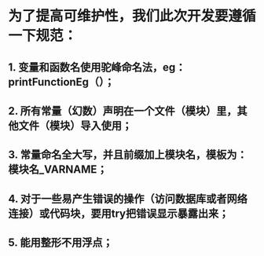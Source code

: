 # 为了提高可维护性，我们此次开发要遵循一下规范：

## 1. 变量和函数名使用驼峰命名法，eg：printFunctionEg（）；

## 2. 所有常量（幻数）声明在一个文件（模块）里，其他文件（模块）导入使用；

## 3. 常量命名全大写，并且前缀加上模块名，模板为：模块名_VARNAME；

## 4. 对于一些易产生错误的操作（访问数据库或者网络连接）或代码块，要用try把错误显示暴露出来；

## 5. 能用整形不用浮点；